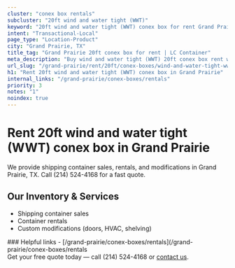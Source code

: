 ```yaml
---
cluster: "conex box rentals"
subcluster: "20ft wind and water tight (WWT)"
keyword: "20ft wind and water tight (WWT) conex box for rent Grand Prairie, TX"
intent: "Transactional-Local"
page_type: "Location-Product"
city: "Grand Prairie, TX"
title_tag: "Grand Prairie 20ft conex box for rent | LC Container"
meta_description: "Buy wind and water tight (WWT) 20ft conex box rent with local delivery in Grand Prairie, TX. LC Container — local Since 2003. Request a fast quote today."
url_slug: "/grand-prairie/rent/20ft/conex-boxes/wind-and-water-tight-wwt"
h1: "Rent 20ft wind and water tight (WWT) conex box in Grand Prairie"
internal_links: "/grand-prairie/conex-boxes/rentals"
priority: 3
notes: "1"
noindex: true
---
```


# Rent 20ft wind and water tight (WWT) conex box in Grand Prairie

We provide shipping container sales, rentals, and modifications in Grand Prairie, TX. Call (214) 524-4168 for a fast quote.

## Our Inventory & Services
- Shipping container sales
- Container rentals
- Custom modifications (doors, HVAC, shelving)

<div data-section="internal-links">
### Helpful links
- [/grand-prairie/conex-boxes/rentals](/grand-prairie/conex-boxes/rentals
</div>

<div data-section="cta">
Get your free quote today — call (214) 524-4168 or <a href="/contact">contact us</a>.
</div>

<script type="application/ld+json">{"@context":"https://schema.org","@type":"FAQPage","mainEntity":[{"@type":"Question","name":"How much does delivery cost in Grand Prairie, TX?","acceptedAnswer":{"@type":"Answer","text":"Delivery costs vary by distance and container size. Most deliveries in Grand Prairie, TX range from $150-$300. Call (214) 524-4168 for an exact quote based on your specific location."}},{"@type":"Question","name":"Do you offer financing or payment plans?","acceptedAnswer":{"@type":"Answer","text":"We accept major credit cards, checks, and can discuss commercial terms for bulk purchases. Call (214) 524-4168 to discuss options."}},{"@type":"Question","name":"Can you customize containers in Grand Prairie, TX?","acceptedAnswer":{"@type":"Answer","text":"Yes — we perform modifications like doors, HVAC, insulation, and shelving. Request a custom quote at (214) 524-4168 or via our contact form."}}]}</script>
